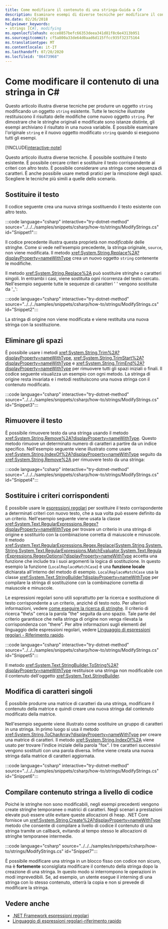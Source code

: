 ```yaml
---
title: Come modificare il contenuto di una stringa-Guida a C#
description: Esaminare esempi di diverse tecniche per modificare il contenuto di una stringa esistente in C#, che restituisce un nuovo oggetto stringa.
ms.date: 02/26/2018
helpviewer_keywords:
- strings [C#], modifying
ms.openlocfilehash: ecce8857befc66353deea341d81f8c6e4313b951
ms.sourcegitcommit: cf5a800a33de64d0aad6d115ffcc935f32375164
ms.translationtype: MT
ms.contentlocale: it-IT
ms.lasthandoff: 07/20/2020
ms.locfileid: "86473968"
---
```

# <a name="how-to-modify-string-contents-in-c"></a>Come modificare il contenuto di una stringa in C\#

Questo articolo illustra diverse tecniche per produrre un oggetto `string` modificando un oggetto `string` esistente. Tutte le tecniche illustrate restituiscono il risultato delle modifiche come nuovo oggetto `string`. Per dimostrare che le stringhe originali e modificate sono istanze distinte, gli esempi archiviano il risultato in una nuova variabile. È possibile esaminare l'originale `string` e il nuovo oggetto modificato `string` quando si eseguono tutti gli esempi.

[!INCLUDE[interactive-note](~/includes/csharp-interactive-note.md)]

Questo articolo illustra diverse tecniche. È possibile sostituire il testo esistente. È possibile cercare criteri e sostituire il testo corrispondente ai criteri con altro testo. È possibile considerare una stringa come sequenza di caratteri. È anche possibile usare metodi pratici per la rimozione degli spazi. Scegliere le tecniche più simili a quelle dello scenario.

## <a name="replace-text"></a>Sostituire il testo

Il codice seguente crea una nuova stringa sostituendo il testo esistente con altro testo.

:::code language="csharp" interactive="try-dotnet-method" source="../../../samples/snippets/csharp/how-to/strings/ModifyStrings.cs" id="Snippet1":::

Il codice precedente illustra questa proprietà *non modificabile* delle stringhe. Come si vede nell'esempio precedente, la stringa originale, `source`, non viene modificata. Il metodo <xref:System.String.Replace%2A?displayProperty=nameWithType> crea un nuovo oggetto `string` contenente le modifiche.

Il metodo <xref:System.String.Replace%2A> può sostituire stringhe o caratteri singoli. In entrambi i casi, viene sostituita ogni ricorrenza del testo cercato.  Nell'esempio seguente tutte le sequenze di caratteri ' ' vengono sostituite da '\_':

:::code language="csharp" interactive="try-dotnet-method" source="../../../samples/snippets/csharp/how-to/strings/ModifyStrings.cs" id="Snippet2":::

La stringa di origine non viene modificata e viene restituita una nuova stringa con la sostituzione.

## <a name="trim-white-space"></a>Eliminare gli spazi

È possibile usare i metodi <xref:System.String.Trim%2A?displayProperty=nameWithType>, <xref:System.String.TrimStart%2A?displayProperty=nameWithType> e <xref:System.String.TrimEnd%2A?displayProperty=nameWithType> per rimuovere tutti gli spazi iniziali o finali.  Il codice seguente visualizza un esempio con ogni metodo. La stringa di origine resta invariata e i metodi restituiscono una nuova stringa con il contenuto modificato.

:::code language="csharp" interactive="try-dotnet-method" source="../../../samples/snippets/csharp/how-to/strings/ModifyStrings.cs" id="Snippet3":::

## <a name="remove-text"></a>Rimuovere il testo

È possibile rimuovere testo da una stringa usando il metodo <xref:System.String.Remove%2A?displayProperty=nameWithType>. Questo metodo rimuove un determinato numero di caratteri a partire da un indice specifico. Nell'esempio seguente viene illustrato come usare <xref:System.String.IndexOf%2A?displayProperty=nameWithType> seguito da <xref:System.String.Remove%2A> per rimuovere testo da una stringa:

:::code language="csharp" interactive="try-dotnet-method" source="../../../samples/snippets/csharp/how-to/strings/ModifyStrings.cs" id="Snippet4":::

## <a name="replace-matching-patterns"></a>Sostituire i criteri corrispondenti

È possibile usare le [espressioni regolari](../../standard/base-types/regular-expressions.md) per sostituire il testo corrispondente a determinati criteri con nuovo testo, che a sua volta può essere definito da un criterio. Nell'esempio seguente viene usata la classe <xref:System.Text.RegularExpressions.Regex?displayProperty=nameWithType> per trovare un criterio in una stringa di origine e sostituirlo con la combinazione corretta di maiuscole e minuscole. Il metodo <xref:System.Text.RegularExpressions.Regex.Replace(System.String,System.String,System.Text.RegularExpressions.MatchEvaluator,System.Text.RegularExpressions.RegexOptions)?displayProperty=nameWithType> accetta una funzione che include tra i suoi argomenti la logica di sostituzione. In questo esempio la funzione (`LocalReplaceMatchCase`) è una **funzione locale** dichiarata all'interno del metodo di esempio. `LocalReplaceMatchCase` usa la classe <xref:System.Text.StringBuilder?displayProperty=nameWithType> per compilare la stringa di sostituzione con la combinazione corretta di maiuscole e minuscole.

Le espressioni regolari sono utili soprattutto per la ricerca e sostituzione di testo corrispondente a un criterio, anziché di testo noto. Per ulteriori informazioni, vedere [come eseguire la ricerca di stringhe](search-strings.md). Il criterio di ricerca "the\s" cerca la parola "the" seguita da uno spazio. Tale parte del criterio garantisce che nella stringa di origine non venga rilevata la corrispondenza con "there". Per altre informazioni sugli elementi del linguaggio delle espressioni regolari, vedere [Linguaggio di espressioni regolari - Riferimento rapido](../../standard/base-types/regular-expression-language-quick-reference.md).

:::code language="csharp" interactive="try-dotnet-method" source="../../../samples/snippets/csharp/how-to/strings/ModifyStrings.cs" id="Snippet5":::

Il metodo <xref:System.Text.StringBuilder.ToString%2A?displayProperty=nameWithType> restituisce una stringa non modificabile con il contenuto dell'oggetto <xref:System.Text.StringBuilder>.

## <a name="modifying-individual-characters"></a>Modifica di caratteri singoli

È possibile produrre una matrice di caratteri da una stringa, modificare il contenuto della matrice e quindi creare una nuova stringa dal contenuto modificato della matrice.

Nell'esempio seguente viene illustrato come sostituire un gruppo di caratteri in una stringa. In primo luogo si usa il metodo <xref:System.String.ToCharArray?displayProperty=nameWithType> per creare una matrice di caratteri. Il metodo <xref:System.String.IndexOf%2A> viene usato per trovare l'indice iniziale della parola "fox". I tre caratteri successivi vengono sostituiti con una parola diversa. Infine viene creata una nuova stringa dalla matrice di caratteri aggiornata.

:::code language="csharp" interactive="try-dotnet-method" source="../../../samples/snippets/csharp/how-to/strings/ModifyStrings.cs" id="Snippet6":::

## <a name="programmatically-build-up-string-content"></a>Compilare contenuto stringa a livello di codice

Poiché le stringhe non sono modificabili, negli esempi precedenti vengono create stringhe temporanee o matrici di caratteri. Negli scenari a prestazioni elevate può essere utile evitare queste allocazioni di heap. .NET Core fornisce un <xref:System.String.Create%2A?displayProperty=nameWithType> metodo che consente di compilare a livello di codice il contenuto di una stringa tramite un callback, evitando al tempo stesso le allocazioni di stringhe temporanee intermedie.

:::code language="csharp" source="../../../samples/snippets/csharp/how-to/strings/ModifyStrings.cs" id="Snippet7":::

È possibile modificare una stringa in un blocco fisso con codice non sicuro, ma è **fortemente** sconsigliata modificare il contenuto della stringa dopo la creazione di una stringa. In questo modo si interrompono le operazioni in modi imprevedibili. Se, ad esempio, un utente esegue il interning di una stringa con lo stesso contenuto, otterrà la copia e non si prevede di modificare la stringa.

## <a name="see-also"></a>Vedere anche

- [.NET Framework espressioni regolari](../../standard/base-types/regular-expressions.md)
- [Linguaggio di espressioni regolari-riferimento rapido](../../standard/base-types/regular-expression-language-quick-reference.md)
